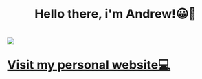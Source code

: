 <h1 style="text-align: center;">Hello there, i'm Andrew!😀🖖<h1/>

<img src='https://assets.website-files.com/60b36baccb70892ffa4ca8d5/60b36baccb708993564caa82_blog_office2-1.gif'/>

<a target='_blank' href='https://andrew-s-personal-site.vercel.app/'>Visit my personal website💻<a/>
